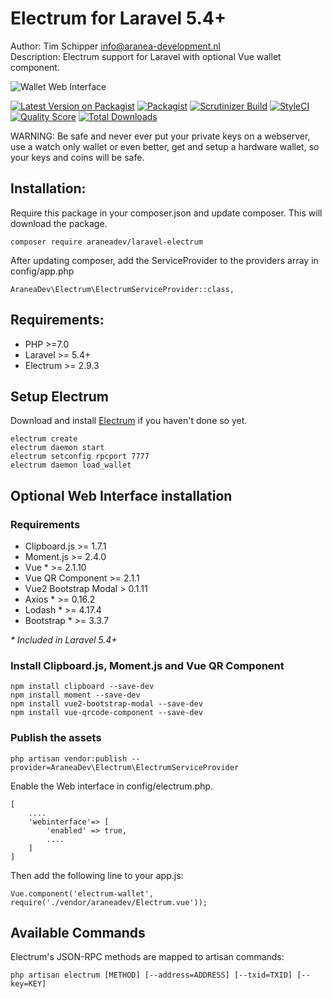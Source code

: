 # Electrum for Laravel 5.4+
Author: Tim Schipper <info@aranea-development.nl>   
Description: Electrum support for Laravel with optional Vue wallet component.

![Wallet Web Interface](https://raw.githubusercontent.com/AraneaDev/laravel-electrum/master/assets/wallet.gif "Wallet Web Interface")   

[![Latest Version on Packagist](https://img.shields.io/packagist/vpre/araneadev/laravel-electrum.svg?style=flat-square)](https://packagist.org/packages/araneadev/laravel-electrum)
[![Packagist](https://img.shields.io/packagist/l/araneadev/laravel-electrum.svg?style=flat-square)](https://packagist.org/packages/araneadev/laravel-electrum)
[![Scrutinizer Build](https://img.shields.io/scrutinizer/build/g/AraneaDev/laravel-electrum.svg?style=flat-square)](https://scrutinizer-ci.com/g/AraneaDev/laravel-electrum/)
[![StyleCI](https://styleci.io/repos/103412671/shield?branch=master)](https://styleci.io/repos/103412671)
[![Quality Score](https://img.shields.io/scrutinizer/g/araneadev/laravel-electrum.svg?style=flat-square)](https://scrutinizer-ci.com/g/araneadev/laravel-electrum)
[![Total Downloads](https://img.shields.io/packagist/dt/araneadev/laravel-electrum.svg?style=flat-square)](https://packagist.org/packages/araneadev/laravel-electrum)   

WARNING: Be safe and never ever put your private keys on a webserver, use a watch only wallet or even better, get and setup a hardware wallet, so your keys and coins will be safe. 

## Installation:
Require this package in your composer.json and update composer. This will download the package.
```
composer require araneadev/laravel-electrum
```
After updating composer, add the ServiceProvider to the providers array in config/app.php
```
AraneaDev\Electrum\ElectrumServiceProvider::class,
```
   
## Requirements:   
* PHP >=7.0 
* Laravel >= 5.4+
* Electrum >= 2.9.3

## Setup Electrum
Download and install [Electrum](https://electrum.org/#download) if you haven't done so yet.
```
electrum create   
electrum daemon start
electrum setconfig rpcport 7777   
electrum daemon load_wallet   
```

## Optional Web Interface installation

### Requirements
* Clipboard.js >= 1.7.1
* Moment.js >= 2.4.0
* Vue * >= 2.1.10
* Vue QR Component >= 2.1.1
* Vue2 Bootstrap Modal > 0.1.11
* Axios * >= 0.16.2
* Lodash * >= 4.17.4
* Bootstrap * >= 3.3.7

_\* Included in Laravel 5.4+_

### Install Clipboard.js, Moment.js and Vue QR Component
```
npm install clipboard --save-dev
npm install moment --save-dev
npm install vue2-bootstrap-modal --save-dev
npm install vue-qrcode-component --save-dev

```

### Publish the assets
```
php artisan vendor:publish --provider=AraneaDev\Electrum\ElectrumServiceProvider
```
Enable the Web interface in config/electrum.php. 
```
[
    ....
    'webinterface'=> [
        'enabled' => true,
        ....
    ]
]
```
Then add the following line to your app.js:
```
Vue.component('electrum-wallet', require('./vendor/araneadev/Electrum.vue'));
```

## Available Commands   
Electrum's JSON-RPC methods are mapped to artisan commands:
```
php artisan electrum [METHOD] [--address=ADDRESS] [--txid=TXID] [--key=KEY]
```
